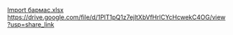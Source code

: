[Import бармас.xlsx](https://github.com/son4ez1/Data-Base/files/10432259/Import.xlsx)  
https://drive.google.com/file/d/1PlT1pQ1z7ejltXbVfHrlCYcHcwekC4OG/view?usp=share_link
